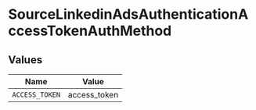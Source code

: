 # SourceLinkedinAdsAuthenticationAccessTokenAuthMethod


## Values

| Name           | Value          |
| -------------- | -------------- |
| `ACCESS_TOKEN` | access_token   |